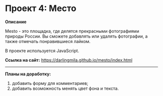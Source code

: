 # Проект 4: Место

**Описание**

Mesto - это площадка, где делятся прекрасными фотографиями природы России. Вы сможете добавлять или удалять фотографии, а также отмечать понравившиеся лайком. 

В проекте используется JavaScript.

**Ссылка на сайт:** https://darlingmila.github.io/mesto/index.html

***

**Планы на доработку:**
1. добавить форму для комментариев;
2. добавить возможность менять цвет фона и текста.
